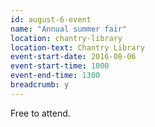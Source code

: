 ```yaml
---
id: august-6-event
name: "Annual summer fair"
location: chantry-library
location-text: Chantry Library
event-start-date: 2016-08-06
event-start-time: 1000
event-end-time: 1300
breadcrumb: y
---
```

Free to attend.
